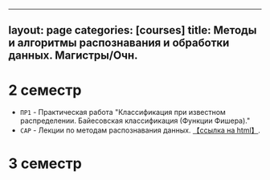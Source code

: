
---
layout: page
categories: [courses]
title: Методы и алгоритмы распознавания и обработки данных. Магистры/Очн.
---

# 2 семестр 
 * `ПР1` - Практическая работа "Классификация при известном распределении. Байесовская классификация (Функции Фишера)."
 * `CAP` - Лекции по методам распознавания данных. [【ссылка на html】](ml_lect_stub).

# 3 семестр 

